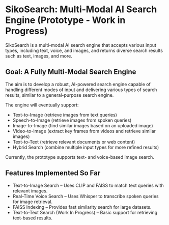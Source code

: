 # SikoSearch: Multi-Modal AI Search Engine (Prototype - Work in Progress)

SikoSearch is a multi-modal AI search engine that accepts various input types, including text, voice, and images, and returns diverse search results such as text, images, and more.

## Goal: A Fully Multi-Modal Search Engine
The aim is to develop a robust, AI-powered search engine capable of handling different modes of input and delivering various types of search results, similar to a general-purpose search engine.

The engine will eventually support:
- Text-to-Image (retrieve images from text queries)
- Speech-to-Image (retrieve images from spoken queries)
- Image-to-Image (find similar images based on an uploaded image)
- Video-to-Image (extract key frames from videos and retrieve similar images)
- Text-to-Text (retrieve relevant documents or web content)
- Hybrid Search (combine multiple input types for more refined results)

Currently, the prototype supports text- and voice-based image search.

## Features Implemented So Far
- Text-to-Image Search – Uses CLIP and FAISS to match text queries with relevant images.
- Real-Time Voice Search – Uses Whisper to transcribe spoken queries for image retrieval.
- FAISS Indexing – Provides fast similarity search for large datasets.
- Text-to-Text Search (Work In Progress) – Basic support for retrieving text-based results.
